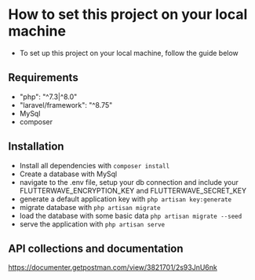 # How to set this project on your local machine
- To set up this project on your local machine, follow the guide below

## Requirements
- "php": "^7.3|^8.0"
- "laravel/framework": "^8.75"
- MySql
- composer

## Installation
- Install all dependencies with ``` composer install ```
- Create a database with MySql
- navigate to the .env file, setup your db connection and include your FLUTTERWAVE_ENCRYPTION_KEY and FLUTTERWAVE_SECRET_KEY
- generate a default application key with ``` php artisan key:generate ```
- migrate database with ``` php artisan migrate ```
- load the database with some basic data ``` php artisan migrate --seed ```
- serve the application with ``` php artisan serve ```

## API collections and documentation 
https://documenter.getpostman.com/view/3821701/2s93JnU6nk
